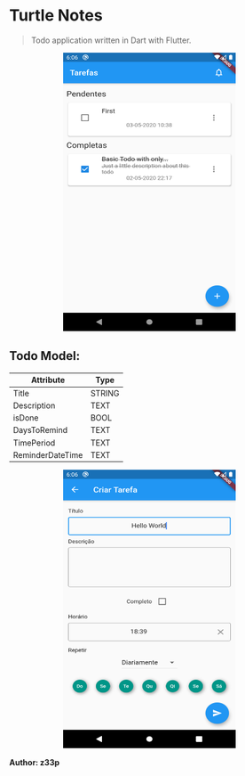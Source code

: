 # Turtle Notes

> Todo application written in Dart with Flutter.

<p align="center">
  <img alt="MainScreen.png" src="https://github.com/z33p/todos_mobile/blob/master/.layouts/MainScreen.png" width="311" height="500">
</p>

## Todo Model:

| Attribute        | Type   |
| ---------------- | ------ |
| Title            | STRING |
| Description      | TEXT   |
| isDone           | BOOL   |
| DaysToRemind     | TEXT   |
| TimePeriod       | TEXT   |
| ReminderDateTime | TEXT   |

<p align="center">
  <img alt="TodoFormScreem.png" src="https://github.com/z33p/todos_mobile/blob/master/.layouts/TodoFormScreen.png" width="311" height="500">
</p>

**Author: z33p**

